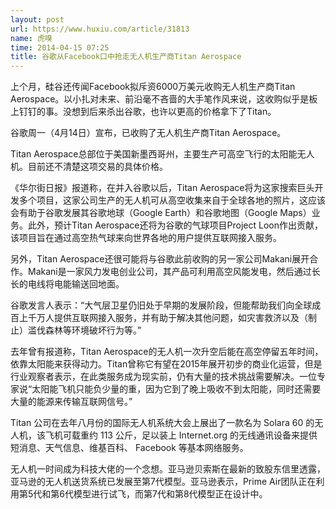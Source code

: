 ```yaml
---
layout: post
url: https://www.huxiu.com/article/31813
name: 虎嗅
time: 2014-04-15 07:25
title: 谷歌从Facebook口中抢走无人机生产商Titan Aerospace
---
```

上个月，硅谷还传闻Facebook拟斥资6000万美元收购无人机生产商Titan Aerospace。以小扎对未来、前沿毫不吝啬的大手笔作风来说，这收购似乎是板上钉钉的事。没想到后来杀出谷歌，也许以更高的价格拿下了Titan。

谷歌周一（4月14日）宣布，已收购了无人机生产商Titan Aerospace。

Titan Aerospace总部位于美国新墨西哥州，主要生产可高空飞行的太阳能无人机。目前还不清楚这项交易的具体价格。

《华尔街日报》报道称，在并入谷歌以后，Titan Aerospace将为这家搜索巨头开发多个项目，这家公司生产的无人机可从高空收集来自于全球各地的照片，这应该会有助于谷歌发展其谷歌地球（Google Earth）和谷歌地图（Google Maps）业务。此外，预计Titan Aerospace还将为谷歌的气球项目Project Loon作出贡献，该项目旨在通过高空热气球来向世界各地的用户提供互联网接入服务。

另外，Titan Aerospace还很可能将与谷歌此前收购的另一家公司Makani展开合作。Makani是一家风力发电创业公司，其产品可利用高空风能发电，然后通过长长的电线将电能输送回地面。

谷歌发言人表示：“大气层卫星仍旧处于早期的发展阶段，但能帮助我们向全球成百上千万人提供互联网接入服务，并有助于解决其他问题，如灾害救济以及（制止）滥伐森林等环境破坏行为等。”

去年曾有报道称，Titan Aerospace的无人机一次升空后能在高空停留五年时间，依靠太阳能来获得动力。Titan曾称它有望在2015年展开初步的商业化运营，但是行业观察者表示，在此类服务成为现实前，仍有大量的技术挑战需要解决。一位专家说“太阳能飞机只能负少量的重，因为它到了晚上吸收不到太阳能，同时还需要大量的能源来传输互联网信号。”

Titan 公司在去年八月份的国际无人机系统大会上展出了一款名为 Solara 60 的无人机，该飞机可载重约 113 公斤，足以装上 Internet.org 的无线通讯设备来提供短消息、天气信息、维基百科、 Facebook 等基本网络服务。

无人机一时间成为科技大佬的一个念想。亚马逊贝索斯在最新的致股东信里透露，亚马逊的无人机送货系统已发展至第7代模型。亚马逊表示，Prime Air团队正在利用第5代和第6代模型进行试飞，而第7代和第8代模型正在设计中。

